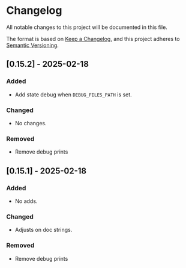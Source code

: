 # Changelog

All notable changes to this project will be documented in this file.

The format is based on [Keep a Changelog](https://keepachangelog.com/en/1.1.0/),
and this project adheres to [Semantic Versioning](https://semver.org/spec/v2.0.0.html).

## [0.15.2] - 2025-02-18

### Added

- Add state debug when `DEBUG_FILES_PATH` is set.

### Changed

- No changes.

### Removed

- Remove debug prints


## [0.15.1] - 2025-02-18

### Added

- No adds.

### Changed

- Adjusts on doc strings.

### Removed

- Remove debug prints
